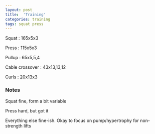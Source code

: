 ```yaml
---
layout: post
title:  'Training'
categories: training
tags: squat press
---
```


Squat : 165x5x3

Press  : 115x5x3

Pullup  : 65x5,5,4

Cable crossover : 43x13,13,12

Curls : 20x13x3

### Notes

Squat fine, form a bit variable

Press hard, but got it

Everything else fine-ish. Okay to focus on pump/hypertrophy for non-strength lifts
